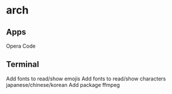 # arch





## Apps

Opera
Code



## Terminal

Add fonts to read/show emojis
Add fonts to read/show characters japanese/chinese/korean
Add package ffmpeg 
